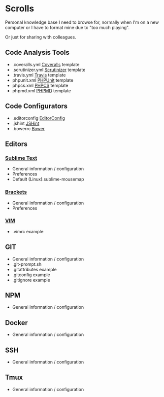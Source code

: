 # Scrolls

Personal knowledge base I need to browse for, normally when I'm on
a new computer or I have to format mine due to "too much playing".

Or just for sharing with colleagues.

## Code Analysis Tools

* .coveralls.yml [Coveralls](https://coveralls.io/) template
* .scrutinizer.yml [Scrutinizer](https://scrutinizer-ci.com/) template
* .travis.yml [Travis](https://travis-ci.org/) template
* phpunit.xml [PHPUnit](https://phpunit.de/) template
* phpcs.xml [PHPCS](https://github.com/squizlabs/PHP_CodeSniffer) template
* phpmd.xml [PHPMD](https://github.com/phpmd/phpmd) template

## Code Configurators

* .editorconfig [EditorConfig](http://editorconfig.org/)
* .jshint [JSHint](http://jshint.com/)
* .bowerrc [Bower](http://bower.io/)

## Editors

### [Sublime Text](http://www.sublimetext.com/)

* General information / configuration
* Preferences
* Default (Linux).sublime-mousemap

### [Brackets](http://brackets.io/)

* General information / configuration
* Preferences

### [VIM](http://www.vim.org/)

* .vimrc example

## GIT

* General information / configuration
* .git-prompt.sh
* .gitattributes example
* .gitconfig example
* .gitignore example

## NPM

* General information / configuration

## Docker

* General information / configuration

## SSH

* General information / configuration

## Tmux

* General information / configuration
